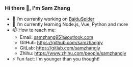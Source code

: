 ### Hi there 👋, I'm Sam Zhang

- 🔭 I’m currently working on [BaiduSpider](https://github.com/samzhangjy/BaiduSpider)
- 🌱 I’m currently learning Node.js, Vue, Python and more
- 📫 How to reach me:
  - Email: samzhang951@outlook.com
  - GitHub: <https://github.com/samzhangjy>
  - GitLab: <https://gitlab.com/samzhangjy>
  - Zhihu: <https://www.zhihu.com/people/samzhangjy>
- ⚡ Fun fact: I'm younger than you thought!
